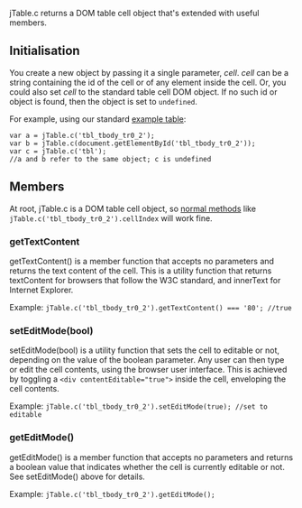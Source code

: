 jTable.c returns a DOM table cell object that's extended with useful members.

## Initialisation ##
You create a new object by passing it a single parameter, _cell_. _cell_ can be a string containing the id of the cell or of any element inside the cell. Or, you could also set _cell_ to the standard table cell DOM object. If no such id or object is found, then the object is set to `undefined`.

For example, using our standard [example table](introduction.md):

```
var a = jTable.c('tbl_tbody_tr0_2');
var b = jTable.c(document.getElementById('tbl_tbody_tr0_2'));
var c = jTable.c('tbl');
//a and b refer to the same object; c is undefined
```

## Members ##
At root, jTable.c is a DOM table cell object, so [normal methods](http://www.w3.org/TR/DOM-Level-2-HTML/html.html#ID-64060425) like `jTable.c('tbl_tbody_tr0_2').cellIndex` will work fine.

### getTextContent ###
getTextContent() is a member function that accepts no parameters and returns the text content of the cell. This is a utility function that returns textContent for browsers that follow the W3C standard, and innerText for Internet Explorer.

Example: `jTable.c('tbl_tbody_tr0_2').getTextContent() === '80'; //true`

### setEditMode(bool) ###
setEditMode(bool) is a utility function that sets the cell to editable or not, depending on the value of the boolean parameter. Any user can then type or edit the cell contents, using the browser user interface. This is achieved by toggling a `<div contentEditable="true">` inside the cell, enveloping the cell contents.

Example: `jTable.c('tbl_tbody_tr0_2').setEditMode(true); //set to editable`

### getEditMode() ###
getEditMode() is a member function that accepts no parameters and returns a boolean value that indicates whether the cell is currently editable or not. See setEditMode() above for details.

Example: `jTable.c('tbl_tbody_tr0_2').getEditMode(); `
